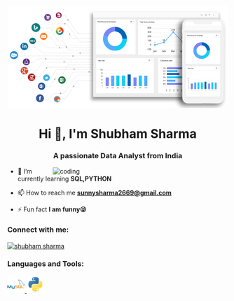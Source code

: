 ![logo](https://github.com/SHUBHAMSHARMA-99/ShubhamSharma-99/blob/main/data%20png)
<h1 align="center">Hi 👋, I'm Shubham Sharma</h1>
<h3 align="center">A passionate Data Analyst from India</h3>

<img align="right" alt="coding" width="400" src="https://cdn.prod.website-files.com/5c19020c997c25514d17d86f/614b7e249dbe1c69fad3a0f5_Analytics.gif">

- 🌱 I’m currently learning **SQL,PYTHON**
 
- 📫 How to reach me **sunnysharma2669@gmail.com**

- ⚡ Fun fact **I am funny😜**

<h3 align="left">Connect with me:</h3>
<p align="left">
<a href="https://linkedin.com/in/shubham sharma" target="blank"><img align="center" src="https://raw.githubusercontent.com/rahuldkjain/github-profile-readme-generator/master/src/images/icons/Social/linked-in-alt.svg" alt="shubham sharma" height="30" width="40" /></a>
</p>

<h3 align="left">Languages and Tools:</h3>
<p align="left"> <a href="https://www.mysql.com/" target="_blank" rel="noreferrer"> <img src="https://raw.githubusercontent.com/devicons/devicon/master/icons/mysql/mysql-original-wordmark.svg" alt="mysql" width="40" height="40"/> </a> <a href="https://www.python.org" target="_blank" rel="noreferrer"> <img src="https://raw.githubusercontent.com/devicons/devicon/master/icons/python/python-original.svg" alt="python" width="40" height="40"/> </a> </p>

